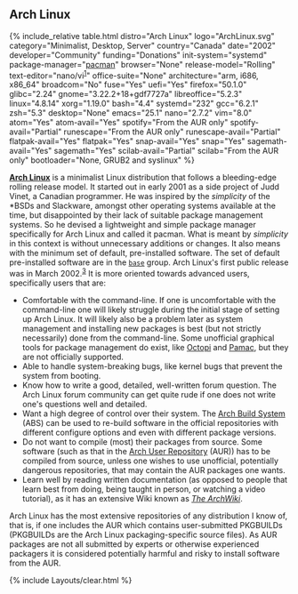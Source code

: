 ## Arch Linux
{% include_relative table.html distro="Arch Linux" logo="ArchLinux.svg" category="Minimalist, Desktop, Server" country="Canada" date="2002" developer="Community" funding="Donations" init-system="systemd" package-manager="<a href='https://wiki.archlinux.org/index.php/Pacman' link='_blank'>pacman</a>" browser="None" release-model="Rolling" text-editor="nano/vi<sup><a href='#fn:1' class='footnote'>1</a></sup>" office-suite="None" architecture="arm, i686, x86_64" broadcom="No" fuse="Yes" uefi="Yes" firefox="50.1.0" glibc="2.24" gnome="3.22.2+18+gdf7727a" libreoffice="5.2.3" linux="4.8.14" xorg="1.19.0" bash="4.4" systemd="232" gcc="6.2.1" zsh="5.3" desktop="None" emacs="25.1" nano="2.7.2" vim="8.0" atom="Yes" atom-avail="Yes" spotify="From the AUR only" spotify-avail="Partial" runescape="From the AUR only" runescape-avail="Partial" flatpak-avail="Yes" flatpak="Yes" snap-avail="Yes" snap="Yes" sagemath-avail="Yes" sagemath="Yes" scilab-avail="Partial" scilab="From the AUR only" bootloader="None, GRUB2 and syslinux" %}

[**Arch Linux**](https://www.archlinux.org/) is a minimalist Linux distribution that follows a bleeding-edge rolling release model. It started out in early 2001 as a side project of Judd Vinet, a Canadian programmer. He was inspired by the *simplicity* of the &#42;BSDs and Slackware, amongst other operating systems available at the time, but disappointed by their lack of suitable package management systems. So he devised a lightweight and simple package manager specifically for Arch Linux and called it pacman. What is meant by *simplicity* in this context is without unnecessary additions or changes. It also means with the minimum set of default, pre-installed software. The set of default pre-installed software are in the [`base`](https://www.archlinux.org/groups/x86_64/base/) group. Arch Linux's first public release was in March 2002.<sup><a href='#fn:3' class='footnote'>3</a></sup> It is more oriented towards advanced users, specifically users that are:

* Comfortable with the command-line. If one is uncomfortable with the command-line one will likely struggle during the initial stage of setting up Arch Linux. It will likely also be a problem later as system management and installing new packages is best (but not strictly necessarily) done from the command-line. Some unofficial graphical tools for package management do exist, like [Octopi](https://octopiproject.wordpress.com/) and [Pamac](https://wiki.manjaro.org/index.php?title=Pamac), but they are not officially supported.
* Able to handle system-breaking bugs, like kernel bugs that prevent the system from booting.
* Know how to write a good, detailed, well-written forum question. The Arch Linux forum community can get quite rude if one does not write one's questions well and detailed.
* Want a high degree of control over their system. The [Arch Build System](https://wiki.archlinux.org/index.php/Arch_Build_System) (ABS) can be used to re-build software in the official repositories with different configure options and even with different package versions.
* Do not want to compile (most) their packages from source. Some software (such as that in the [Arch User Repository](https://wiki.archlinux.org/index.php/Arch_User_Repository) (AUR)) has to be compiled from source, unless one wishes to use unofficial, potentially dangerous repositories, that may contain the AUR packages one wants.
* Learn well by reading written documentation (as opposed to people that learn best from doing, being taught in person, or watching a video tutorial), as it has an extensive Wiki known as [*The ArchWiki*](https://wiki.archlinux.org/index.php/Main_page).

Arch Linux has the most extensive repositories of any distribution I know of, that is, if one includes the AUR which contains user-submitted PKGBUILDs (PKGBUILDs are the Arch Linux packaging-specific source files). As AUR packages are not all submitted by experts or otherwise experienced packagers it is considered potentially harmful and risky to install software from the AUR.

{% include Layouts/clear.html %}
